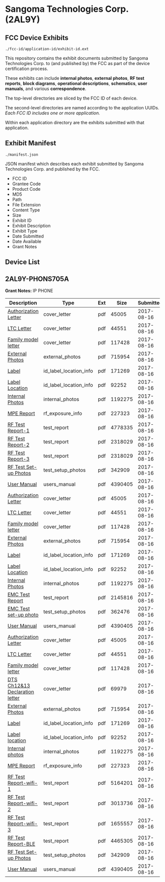 # Sangoma Technologies Corp. (2AL9Y)
## FCC Device Exhibits

```
./fcc-id/application-id/exhibit-id.ext
```

This repository contains the exhibit documents submitted by Sangoma Technologies Corp. to (and published by) the FCC as part of the device certification process.

These exhibits can include **internal photos**, **external photos**, **RF test reports**, **block diagrams**, **operational descriptions**, **schematics**, **user manuals**, and various **correspondence**.

The top-level directories are sliced by the FCC ID of each device.

The second-level directories are named according to the application UUIDs. *Each FCC ID includes one or more application.*

Within each application directory are the exhibits submitted with that application. 

## Exhibit Manifest

```
./manifest.json
```

JSON manifest which describes each exhibit submitted by Sangoma Technologies Corp. and published by the FCC.

- FCC ID
- Grantee Code
- Product Code
- MD5
- Path
- File Extension
- Content Type
- Size
- Exhibit ID
- Exhibit Description
- Exhibit Type
- Date Submitted
- Date Available
- Grant Notes

## Device List
## 2AL9Y-PHONS705A
**Grant Notes:** IP PHONE

| Description | Type | Ext | Size | Submitted | Available |
| ----------- | ---- | --- | ---- | --------- | --------- |
| [Authorization Letter](2AL9Y-PHONS705A/346462c80219f2e8caba069b8638ef0c/3512850.pdf) | cover_letter | pdf | 45005 | 2017-08-16 | 2017-08-16 |
| [LTC Letter](2AL9Y-PHONS705A/346462c80219f2e8caba069b8638ef0c/3512852.pdf) | cover_letter | pdf | 44551 | 2017-08-16 | 2017-08-16 |
| [Family model letter](2AL9Y-PHONS705A/346462c80219f2e8caba069b8638ef0c/3512854.pdf) | cover_letter | pdf | 117428 | 2017-08-16 | 2017-08-16 |
| [External Photos](2AL9Y-PHONS705A/346462c80219f2e8caba069b8638ef0c/3512856.pdf) | external_photos | pdf | 715954 | 2017-08-16 | 2017-08-16 |
| [Label](2AL9Y-PHONS705A/346462c80219f2e8caba069b8638ef0c/3512858.pdf) | id_label_location_info | pdf | 171269 | 2017-08-16 | 2017-08-16 |
| [Label Location](2AL9Y-PHONS705A/346462c80219f2e8caba069b8638ef0c/3512859.pdf) | id_label_location_info | pdf | 92252 | 2017-08-16 | 2017-08-16 |
| [Internal Photos](2AL9Y-PHONS705A/346462c80219f2e8caba069b8638ef0c/3512860.pdf) | internal_photos | pdf | 1192275 | 2017-08-16 | 2017-08-16 |
| [MPE Report](2AL9Y-PHONS705A/346462c80219f2e8caba069b8638ef0c/3512868.pdf) | rf_exposure_info | pdf | 227323 | 2017-08-16 | 2017-08-16 |
| [RF Test Report-1](2AL9Y-PHONS705A/346462c80219f2e8caba069b8638ef0c/3512877.pdf) | test_report | pdf | 4778335 | 2017-08-16 | 2017-08-16 |
| [RF Test Report-2](2AL9Y-PHONS705A/346462c80219f2e8caba069b8638ef0c/3512882.pdf) | test_report | pdf | 2318029 | 2017-08-16 | 2017-08-16 |
| [RF Test Report-3](2AL9Y-PHONS705A/346462c80219f2e8caba069b8638ef0c/3512886.pdf) | test_report | pdf | 2318029 | 2017-08-16 | 2017-08-16 |
| [RF Test Set-up Photos](2AL9Y-PHONS705A/346462c80219f2e8caba069b8638ef0c/3512889.pdf) | test_setup_photos | pdf | 342909 | 2017-08-16 | 2017-08-16 |
| [User Manual](2AL9Y-PHONS705A/346462c80219f2e8caba069b8638ef0c/3512871.pdf) | users_manual | pdf | 4390405 | 2017-08-16 | 2017-08-16 |
| [Authorization Letter](2AL9Y-PHONS705A/f2e9ed61f486288e2b013bccedf7df74/3512850.pdf) | cover_letter | pdf | 45005 | 2017-08-16 | 2017-08-16 |
| [LTC Letter](2AL9Y-PHONS705A/f2e9ed61f486288e2b013bccedf7df74/3512852.pdf) | cover_letter | pdf | 44551 | 2017-08-16 | 2017-08-16 |
| [Family model letter](2AL9Y-PHONS705A/f2e9ed61f486288e2b013bccedf7df74/3512854.pdf) | cover_letter | pdf | 117428 | 2017-08-16 | 2017-08-16 |
| [External Photos](2AL9Y-PHONS705A/f2e9ed61f486288e2b013bccedf7df74/3512856.pdf) | external_photos | pdf | 715954 | 2017-08-16 | 2017-08-16 |
| [Label](2AL9Y-PHONS705A/f2e9ed61f486288e2b013bccedf7df74/3512858.pdf) | id_label_location_info | pdf | 171269 | 2017-08-16 | 2017-08-16 |
| [Label Location](2AL9Y-PHONS705A/f2e9ed61f486288e2b013bccedf7df74/3512859.pdf) | id_label_location_info | pdf | 92252 | 2017-08-16 | 2017-08-16 |
| [Internal Photos](2AL9Y-PHONS705A/f2e9ed61f486288e2b013bccedf7df74/3512860.pdf) | internal_photos | pdf | 1192275 | 2017-08-16 | 2017-08-16 |
| [EMC Test Report](2AL9Y-PHONS705A/f2e9ed61f486288e2b013bccedf7df74/3512866.pdf) | test_report | pdf | 2145816 | 2017-08-16 | 2017-08-16 |
| [EMC Test set-up photo](2AL9Y-PHONS705A/f2e9ed61f486288e2b013bccedf7df74/3512869.pdf) | test_setup_photos | pdf | 362476 | 2017-08-16 | 2017-08-16 |
| [User Manual](2AL9Y-PHONS705A/f2e9ed61f486288e2b013bccedf7df74/3512871.pdf) | users_manual | pdf | 4390405 | 2017-08-16 | 2017-08-16 |
| [Authorization Letter](2AL9Y-PHONS705A/2c18576f030fa25952d953c0d70844c0/3512850.pdf) | cover_letter | pdf | 45005 | 2017-08-16 | 2017-08-16 |
| [LTC Letter](2AL9Y-PHONS705A/2c18576f030fa25952d953c0d70844c0/3512852.pdf) | cover_letter | pdf | 44551 | 2017-08-16 | 2017-08-16 |
| [Family model letter](2AL9Y-PHONS705A/2c18576f030fa25952d953c0d70844c0/3512854.pdf) | cover_letter | pdf | 117428 | 2017-08-16 | 2017-08-16 |
| [DTS Ch12&13 Declaration letter](2AL9Y-PHONS705A/2c18576f030fa25952d953c0d70844c0/3512878.pdf) | cover_letter | pdf | 69979 | 2017-08-16 | 2017-08-16 |
| [External Photos](2AL9Y-PHONS705A/2c18576f030fa25952d953c0d70844c0/3512856.pdf) | external_photos | pdf | 715954 | 2017-08-16 | 2017-08-16 |
| [Label](2AL9Y-PHONS705A/2c18576f030fa25952d953c0d70844c0/3512858.pdf) | id_label_location_info | pdf | 171269 | 2017-08-16 | 2017-08-16 |
| [Label location](2AL9Y-PHONS705A/2c18576f030fa25952d953c0d70844c0/3512859.pdf) | id_label_location_info | pdf | 92252 | 2017-08-16 | 2017-08-16 |
| [Internal photos](2AL9Y-PHONS705A/2c18576f030fa25952d953c0d70844c0/3512860.pdf) | internal_photos | pdf | 1192275 | 2017-08-16 | 2017-08-16 |
| [MPE Report](2AL9Y-PHONS705A/2c18576f030fa25952d953c0d70844c0/3512868.pdf) | rf_exposure_info | pdf | 227323 | 2017-08-16 | 2017-08-16 |
| [RF Test Report-wifi-1](2AL9Y-PHONS705A/2c18576f030fa25952d953c0d70844c0/3512890.pdf) | test_report | pdf | 5164201 | 2017-08-16 | 2017-08-16 |
| [RF Test Report-wifi-2](2AL9Y-PHONS705A/2c18576f030fa25952d953c0d70844c0/3512897.pdf) | test_report | pdf | 3013736 | 2017-08-16 | 2017-08-16 |
| [RF Test Report-wifi-3](2AL9Y-PHONS705A/2c18576f030fa25952d953c0d70844c0/3512904.pdf) | test_report | pdf | 1655557 | 2017-08-16 | 2017-08-16 |
| [RF Test Report-BLE](2AL9Y-PHONS705A/2c18576f030fa25952d953c0d70844c0/3512905.pdf) | test_report | pdf | 4465305 | 2017-08-16 | 2017-08-16 |
| [RF Test Set-up Photos](2AL9Y-PHONS705A/2c18576f030fa25952d953c0d70844c0/3512889.pdf) | test_setup_photos | pdf | 342909 | 2017-08-16 | 2017-08-16 |
| [User Manual](2AL9Y-PHONS705A/2c18576f030fa25952d953c0d70844c0/3512871.pdf) | users_manual | pdf | 4390405 | 2017-08-16 | 2017-08-16 |
